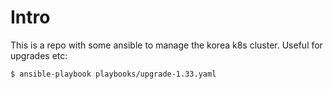 # Intro

This is a repo with some ansible to manage the korea k8s cluster.
Useful for upgrades etc:

```
$ ansible-playbook playbooks/upgrade-1.33.yaml
```
